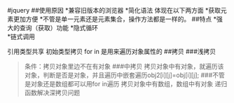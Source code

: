 #jquery
##使用原因
*兼容旧版本的浏览器
*简化语法    体现在以下两方面
    *获取元素更加方便
    *不管是单一元素还是元素集合，操作方法都是一样的。
##特点
*强大的查询（获取）功能
*隐式循环   
*链式调用



引用类型共享    初始类型拷贝
for in 是用来遍历对象属性的
##拷贝
###浅拷贝
>条件：拷贝对象里边不在有对象
###中拷贝
>拷贝对象中有对象，就遍历该对象，判断是否是对象，并且遍历中嵌套遍历obj2[i][j]=obj[i][j];
###不管是对象还是数组都可以用for in遍历
>拷贝对象中有数组，数组中有对象
递归函数解决深拷贝问题
